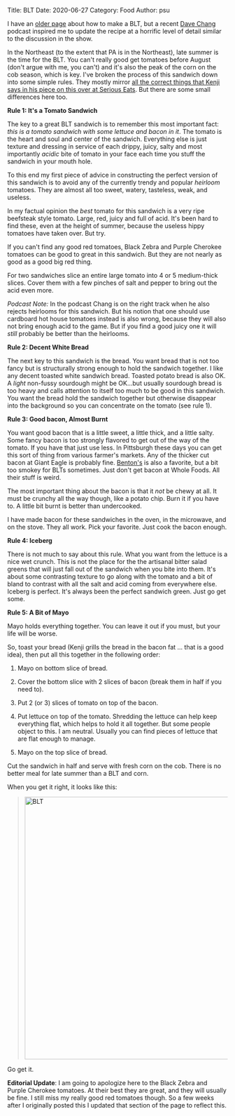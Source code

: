 Title: BLT
Date: 2020-06-27
Category: Food
Author: psu

I have an <a href="http://www.tleaves.com/weblog/archives/000450.html">older page</a> about how to make a BLT, but a recent <a href="https://podcasts.apple.com/us/podcast/the-dave-chang-show/id1375877915?i=1000479564171">Dave Chang</a> podcast inspired me to update the recipe at a horrific level of detail similar to the discussion in the show.

In the Northeast (to the extent that PA is in the Northeast), late summer is the time for the BLT. You can't really good get tomatoes before August (don't argue with me, you can't) and it's also the peak of the corn on the cob season, which is key. I've broken the process of this sandwich down into some simple rules. They mostly mirror <a href="https://www.seriouseats.com/2016/08/blt-manifesto-how-to-make-best-bacon-lettuce-tomato-sandwich.html">all the correct things that Kenji says in his piece on this over at Serious Eats</a>. But there are some small differences here too.

**Rule 1: It's a Tomato Sandwich**

The key to a great BLT sandwich is to remember this most important fact: *this is a tomato sandwich with some lettuce and bacon in it*. The tomato is the heart and soul and center of the sandwich. Everything else is just texture and dressing in service of each drippy, juicy, salty and most importantly *acidic* bite of tomato in your face each time you stuff the sandwich in your mouth hole.

To this end my first piece of advice in constructing the perfect version of this sandwich is to avoid any of the currently trendy and popular *heirloom* tomatoes. They are almost all too sweet, watery, tasteless, weak, and useless.

In my factual opinion the *best* tomato for this sandwich is a very ripe beefsteak style tomato. Large, red, juicy and full of acid. It's been hard to find these, even at the height of summer, because the useless hippy tomatoes have taken over. But try.

If you can't find any good red tomatoes, Black Zebra and Purple Cherokee tomatoes can be good to great in this sandwich. But they are not nearly as good as a good big red thing.

For two sandwiches slice an entire large tomato into 4 or 5 medium-thick slices. Cover them with a few pinches of salt and pepper to bring out the acid even more.

*Podcast Note:* In the podcast Chang is on the right track when he also rejects heirlooms for this sandwich. But his notion that one should use cardboard hot house tomatoes instead is also wrong, because they will also not bring enough acid to the game. But if you find a good juicy one it will *still* probably be better than the heirlooms.

**Rule 2: Decent White Bread**

The next key to this sandwich is the bread. You want bread that is not too fancy but is structurally strong enough to hold the sandwich together. I like any decent toasted white sandwich bread. Toasted potato bread is also OK. A *light* non-fussy sourdough might be OK...but usually sourdough bread is too heavy and calls attention to itself too much to be good in this sandwich. You want the bread hold the sandwich together but otherwise disappear into the background so you can concentrate on the tomato (see rule 1).

**Rule 3: Good bacon, Almost Burnt**

You want good bacon that is a little sweet, a little thick, and a little salty. Some fancy bacon is too strongly flavored to get out of the way of the tomato. If you have that just use less. In Pittsburgh these days you can get this sort of thing from various farmer's markets. Any of the thicker cut bacon at Giant Eagle is probably fine. <a href="http://bentonscountryhams2.com">Benton's</a> is also a favorite, but a bit too smokey for BLTs sometimes. Just don't get bacon at Whole Foods. All their stuff is weird.

The most important thing about the bacon is that it *not* be chewy at all. It must be crunchy all the way though, like a potato chip. Burn it if you have to. A little bit burnt is better than undercooked.

I have made bacon for these sandwiches in the oven, in the microwave, and on the stove. They all work. Pick your favorite. Just cook the bacon enough.

**Rule 4: Iceberg**

There is not much to say about this rule. What you want from the lettuce is a nice wet crunch. This is not the place for the the artisanal bitter salad greens that will just fall out of the sandwich when you bite into them. It's about some contrasting texture to go along with the tomato and a bit of bland to contrast with all the salt and acid coming from everywhere else. Iceberg is perfect. It's always been the perfect sandwich green. Just go get some.

**Rule 5: A Bit of Mayo**

Mayo holds everything together. You can leave it out if you must, but your life will be worse.

So, toast your bread (Kenji grills the bread in the bacon fat ... that is a good idea), then put all this together in the following order: 

1. Mayo on bottom slice of bread.

2. Cover the bottom slice with 2 slices of bacon (break them in half if you need to).

3. Put 2 (or 3) slices of tomato on top of the bacon.

4. Put lettuce on top of the tomato. Shredding the lettuce can help keep everything flat, which helps to hold it all together. But some people object to this. I am neutral. Usually you can find pieces of lettuce that are flat enough to manage.

5. Mayo on the top slice of bread.

Cut the sandwich in half and serve with fresh corn on the cob. There is no better meal for late summer than a BLT and corn.

When you get it right, it looks like this:

> <a data-flickr-embed="true" href="https://www.flickr.com/photos/79904144@N00/43371977895" title="BLT"><img src="https://live.staticflickr.com/1846/43371977895_2daf57f9da_c.jpg" width="800" height="599" alt="BLT"></a><script async src="//embedr.flickr.com/assets/client-code.js" charset="utf-8"></script>

Go get it.

**Editorial Update**: I am going to apologize here to the Black Zebra and Purple Cherokee tomatoes. At their best they are great, and they will usually be fine. I still miss my really good red tomatoes though. So a few weeks after I originally posted this I updated that section of the page to reflect this.


